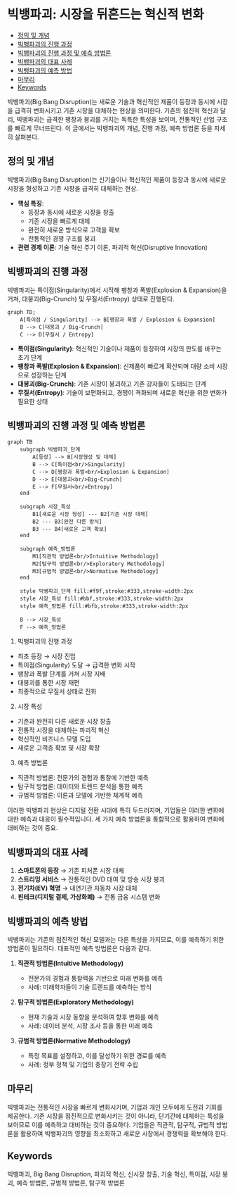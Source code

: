 # 빅뱅파괴: 시장을 뒤흔드는 혁신적 변화

<!-- mtoc-start -->

- [정의 및 개념](#정의-및-개념)
- [빅뱅파괴의 진행 과정](#빅뱅파괴의-진행-과정)
- [빅뱅파괴의 진행 과정 및 예측 방법론](#빅뱅파괴의-진행-과정-및-예측-방법론)
- [빅뱅파괴의 대표 사례](#빅뱅파괴의-대표-사례)
- [빅뱅파괴의 예측 방법](#빅뱅파괴의-예측-방법)
- [마무리](#마무리)
- [Keywords](#keywords)

<!-- mtoc-end -->

빅뱅파괴(Big Bang Disruption)는 새로운 기술과 혁신적인 제품이 등장과 동시에 시장을 급격히 변화시키고 기존 시장을 대체하는 현상을 의미한다. 기존의 점진적 혁신과 달리, 빅뱅파괴는 급격한 팽창과 붕괴를 거치는 독특한 특성을 보이며, 전통적인 산업 구조를 빠르게 무너뜨린다. 이 글에서는 빅뱅파괴의 개념, 진행 과정, 예측 방법론 등을 자세히 살펴본다.

## 정의 및 개념

빅뱅파괴(Big Bang Disruption)는 신기술이나 혁신적인 제품이 등장과 동시에 새로운 시장을 형성하고 기존 시장을 급격히 대체하는 현상.

- **핵심 특징**:
  - 등장과 동시에 새로운 시장을 창출
  - 기존 시장을 빠르게 대체
  - 완전히 새로운 방식으로 고객을 확보
  - 전통적인 경쟁 구조를 붕괴
- **관련 경제 이론**: 기술 혁신 주기 이론, 파괴적 혁신(Disruptive Innovation)

## 빅뱅파괴의 진행 과정

빅뱅파괴는 특이점(Singularity)에서 시작해 팽창과 폭발(Explosion & Expansion)을 거쳐, 대붕괴(Big-Crunch) 및 무질서(Entropy) 상태로 진행된다.

```mermaid
graph TD;
    A[특이점 / Singularity] --> B[팽창과 폭발 / Explosion & Expansion]
    B --> C[대붕괴 / Big-Crunch]
    C --> D[무질서 / Entropy]
```

- **특이점(Singularity)**: 혁신적인 기술이나 제품이 등장하여 시장의 판도를 바꾸는 초기 단계
- **팽창과 폭발(Explosion & Expansion)**: 신제품이 빠르게 확산되며 대량 소비 시장으로 성장하는 단계
- **대붕괴(Big-Crunch)**: 기존 시장이 붕괴하고 기존 강자들이 도태되는 단계
- **무질서(Entropy)**: 기술이 보편화되고, 경쟁이 격화되며 새로운 혁신을 위한 변화가 필요한 상태

## 빅뱅파괴의 진행 과정 및 예측 방법론

```mermaid
graph TB
    subgraph 빅뱅파괴_단계
        A[등장] --> B[시장형성 및 대체]
        B --> C[특이점<br/>Singularity]
        C --> D[팽창과 폭발<br/>Explosion & Expansion]
        D --> E[대붕괴<br/>Big-Crunch]
        E --> F[무질서<br/>Entropy]
    end

    subgraph 시장_특성
        B1[새로운 시장 형성] --- B2[기존 시장 대체]
        B2 --- B3[완전 다른 방식]
        B3 --- B4[새로운 고객 확보]
    end

    subgraph 예측_방법론
        M1[직관적 방법론<br/>Intuitive Methodology]
        M2[탐구적 방법론<br/>Exploratory Methodology]
        M3[규범적 방법론<br/>Normative Methodology]
    end

    style 빅뱅파괴_단계 fill:#f9f,stroke:#333,stroke-width:2px
    style 시장_특성 fill:#bbf,stroke:#333,stroke-width:2px
    style 예측_방법론 fill:#bfb,stroke:#333,stroke-width:2px

    B --> 시장_특성
    F --> 예측_방법론
```

1. 빅뱅파괴의 진행 과정

- 최초 등장 → 시장 진입
- 특이점(Singularity) 도달 → 급격한 변화 시작
- 팽창과 폭발 단계를 거쳐 시장 지배
- 대붕괴를 통한 시장 재편
- 최종적으로 무질서 상태로 진화

2. 시장 특성

- 기존과 완전히 다른 새로운 시장 창출
- 전통적 시장을 대체하는 파괴적 혁신
- 혁신적인 비즈니스 모델 도입
- 새로운 고객층 확보 및 시장 확장

3. 예측 방법론

- 직관적 방법론: 전문가의 경험과 통찰에 기반한 예측
- 탐구적 방법론: 데이터와 트렌드 분석을 통한 예측
- 규범적 방법론: 이론과 모델에 기반한 체계적 예측

이러한 빅뱅파괴 현상은 디지털 전환 시대에 특히 두드러지며, 기업들은 이러한 변화에 대한 예측과 대응이 필수적입니다. 세 가지 예측 방법론을 통합적으로 활용하여 변화에 대비하는 것이 중요.

## 빅뱅파괴의 대표 사례

1. **스마트폰의 등장** → 기존 피처폰 시장 대체
2. **스트리밍 서비스** → 전통적인 DVD 대여 및 방송 시장 붕괴
3. **전기차(EV) 혁명** → 내연기관 자동차 시장 대체
4. **핀테크(디지털 결제, 가상화폐)** → 전통 금융 시스템 변화

## 빅뱅파괴의 예측 방법

빅뱅파괴는 기존의 점진적인 혁신 모델과는 다른 특성을 가지므로, 이를 예측하기 위한 방법론이 필요하다. 대표적인 예측 방법론은 다음과 같다.

1. **직관적 방법론(Intuitive Methodology)**

   - 전문가의 경험과 통찰력을 기반으로 미래 변화를 예측
   - 사례: 미래학자들이 기술 트렌드를 예측하는 방식

2. **탐구적 방법론(Exploratory Methodology)**

   - 현재 기술과 시장 동향을 분석하여 향후 변화를 예측
   - 사례: 데이터 분석, 시장 조사 등을 통한 미래 예측

3. **규범적 방법론(Normative Methodology)**
   - 특정 목표를 설정하고, 이를 달성하기 위한 경로를 예측
   - 사례: 정부 정책 및 기업의 중장기 전략 수립

## 마무리

빅뱅파괴는 전통적인 시장을 빠르게 변화시키며, 기업과 개인 모두에게 도전과 기회를 제공한다. 기존 시장을 점진적으로 변화시키는 것이 아니라, 단기간에 대체하는 특성을 보이므로 이를 예측하고 대비하는 것이 중요하다. 기업들은 직관적, 탐구적, 규범적 방법론을 활용하여 빅뱅파괴의 영향을 최소화하고 새로운 시장에서 경쟁력을 확보해야 한다.

## Keywords

빅뱅파괴, Big Bang Disruption, 파괴적 혁신, 신시장 창출, 기술 혁신, 특이점, 시장 붕괴, 예측 방법론, 규범적 방법론, 탐구적 방법론
